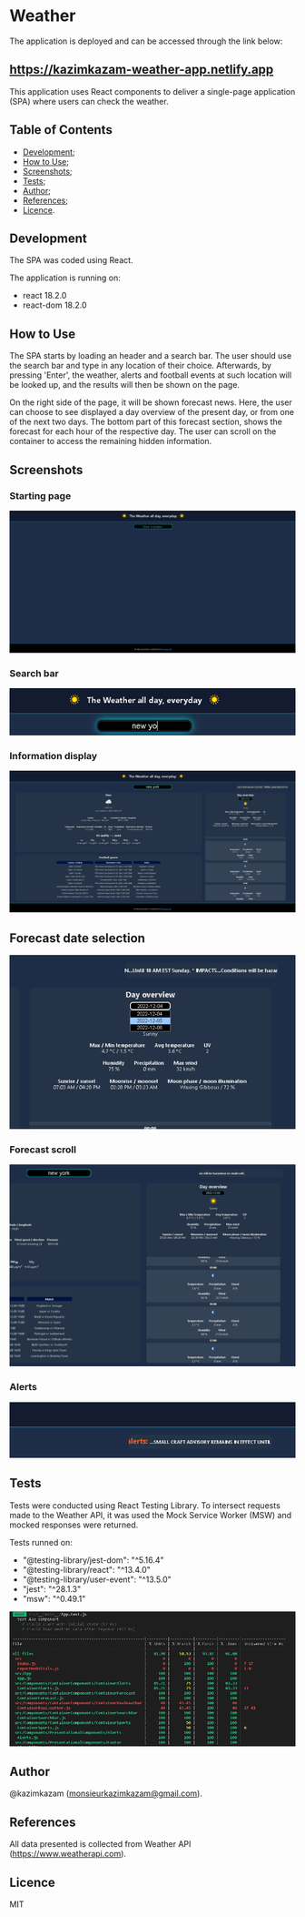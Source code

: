 # Weather

The application is deployed and can be accessed through the link below:

## https://kazimkazam-weather-app.netlify.app

This application uses React components to deliver a single-page application (SPA) where users can check the weather.

## Table of Contents

- [Development](#development);
- [How to Use](#how-to-use);
- [Screenshots](#screenshots);
- [Tests](#tests);
- [Author](#author);
- [References](#references);
- [Licence](#licence).

## Development

The SPA was coded using React.

The application is running on:

- react 18.2.0
- react-dom 18.2.0

## How to Use

The SPA starts by loading an header and a search bar. The user should use the search bar and type in any location of their choice. Afterwards, by pressing 'Enter', the weather, alerts and football events at such location will be looked up, and the results will then be shown on the page.

On the right side of the page, it will be shown forecast news. Here, the user can choose to see displayed a day overview of the present day, or from one of the next two days.
The bottom part of this forecast section, shows the forecast for each hour of the respective day. The user can scroll on the container to access the remaining hidden information.

## Screenshots

### Starting page

![image](https://github.com/kazimkazam/weather-app/blob/master/screenshots/startingPage.png?raw=true)

### Search bar

![image](https://github.com/kazimkazam/weather-app/blob/master/screenshots/searchBar.png?raw=true)

### Information display

![image](https://github.com/kazimkazam/weather-app/blob/master/screenshots/infoDisplayed.png?raw=true)

## Forecast date selection

![image](https://github.com/kazimkazam/weather-app/blob/master/screenshots/forecastDateOptions.png?raw=true)

### Forecast scroll

![image](https://github.com/kazimkazam/weather-app/blob/master/screenshots/forecastScroll.png?raw=true)

### Alerts

![image](https://github.com/kazimkazam/weather-app/blob/master/screenshots/alerts.png?raw=true)

## Tests

Tests were conducted using React Testing Library. To intersect requests made to the Weather API, it was used the Mock Service Worker (MSW) and mocked responses were returned.

Tests runned on:

- "@testing-library/jest-dom": "^5.16.4"
- "@testing-library/react": "^13.4.0"
- "@testing-library/user-event": "^13.5.0"
- "jest": "^28.1.3"
- "msw": "^0.49.1"

![image](https://github.com/kazimkazam/weather-app/blob/master/screenshots/tests/tests.png?raw=true)

## Author

@kazimkazam (monsieurkazimkazam@gmail.com).

## References

All data presented is collected from Weather API (https://www.weatherapi.com).

## Licence

MIT